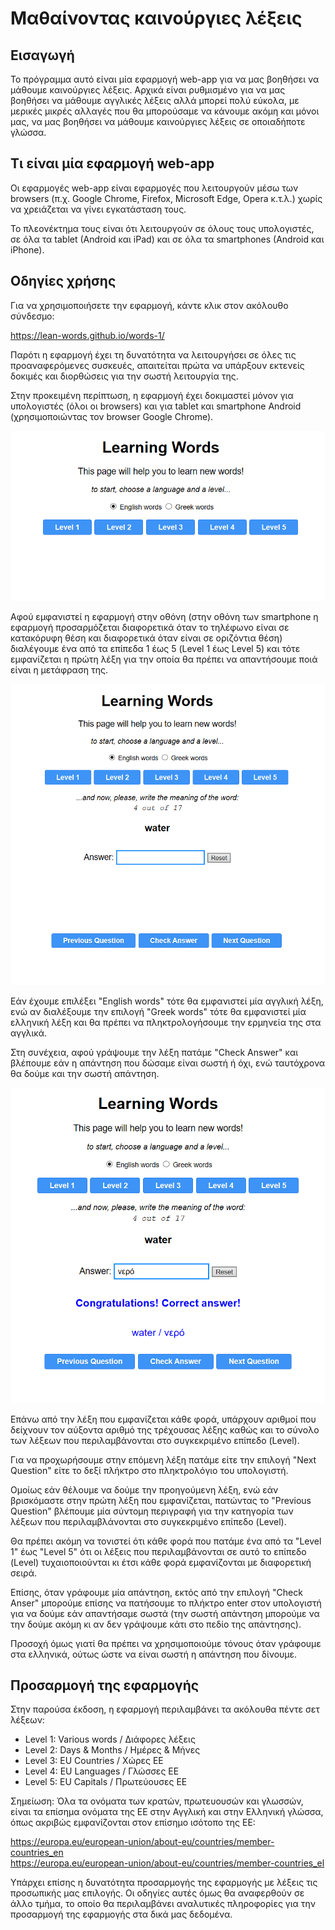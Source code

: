 # Μαθαίνοντας καινούργιες λέξεις

## Εισαγωγή

Το πρόγραμμα αυτό είναι μία εφαρμογή web-app για να μας βοηθήσει να μάθουμε καινούργιες λέξεις. Αρχικά είναι ρυθμισμένο για να μας βοηθήσει να μάθουμε αγγλικές λέξεις αλλά μπορεί πολύ εύκολα, με μερικές μικρές αλλαγές που θα μπορούσαμε να κάνουμε ακόμη και μόνοι μας, να μας βοηθήσει να μάθουμε καινούργιες λέξεις σε οποιαδήποτε γλώσσα.

## Τι είναι μία εφαρμογή web-app

Οι εφαρμογές web-app είναι εφαρμογές που λειτουργούν μέσω των browsers (π.χ. Google Chrome, Firefox, Microsoft Edge, Opera κ.τ.λ.) χωρίς να χρειάζεται να γίνει εγκατάσταση τους.

Το πλεονέκτημα τους είναι ότι λειτουργούν σε όλους τους υπολογιστές, σε όλα τα tablet (Android και iPad) και σε όλα τα smartphones (Android και iPhone).

## Οδηγίες χρήσης

Για να χρησιμοποιήσετε την εφαρμογή, κάντε κλικ στον ακόλουθο σύνδεσμο:

https://lean-words.github.io/words-1/

Παρότι η εφαρμογή έχει τη δυνατότητα να λειτουργήσει σε όλες τις προαναφερόμενες συσκευές, απαιτείται πρώτα να υπάρξουν εκτενείς δοκιμές και διορθώσεις για την σωστή λειτουργία της.

Στην προκειμένη περίπτωση, η εφαρμογή έχει δοκιμαστεί μόνον για υπολογιστές (όλοι οι browsers) και για tablet και smartphone Android (χρησιμοποιώντας τον browser Google Chrome).

![screenshot of an app that helps to learn new words](imgs/screen01.PNG)

Αφού εμφανιστεί η εφαρμογή στην οθόνη (στην οθόνη των smartphone η εφαρμογή προσαρμόζεται διαφορετικά όταν το τηλέφωνο είναι σε κατακόρυφη θέση και διαφορετικά όταν είναι σε οριζόντια θέση) διαλέγουμε ένα από τα επίπεδα 1 έως 5 (Level 1 έως Level 5) και τότε εμφανίζεται η πρώτη λέξη για την οποία θα πρέπει να απαντήσουμε ποιά είναι η μετάφραση της.

![screenshot of an app that helps to learn new words while a new word is currently asked](imgs/screen02.PNG)

Εάν έχουμε επιλέξει "English words" τότε θα εμφανιστεί μία αγγλική λέξη, ενώ αν διαλέξουμε την επιλογή "Greek words" τότε θα εμφανιστεί μία ελληνική λέξη και θα πρέπει να πληκτρολογήσουμε την ερμηνεία της στα αγγλικά.

Στη συνέχεια, αφού γράψουμε την λέξη πατάμε "Check Answer" και βλέπουμε εάν η απάντηση που δώσαμε είναι σωστή ή όχι, ενώ ταυτόχρονα θα δούμε και την σωστή απάντηση.

![screenshot of an app that helps to learn new words while showing the results for a correct answer](imgs/screen03.PNG)

Επάνω από την λέξη που εμφανίζεται κάθε φορά, υπάρχουν αριθμοί που δείχνουν τον αύξοντα αριθμό της τρέχουσας λέξης καθώς και το σύνολο των λέξεων που περιλαμβάνονται στο συγκεκριμένο επίπεδο (Level).

Για να προχωρήσουμε στην επόμενη λέξη πατάμε είτε την επιλογή "Next Question" είτε το δεξί πλήκτρο στο πληκτρολόγιο του υπολογιστή.

Ομοίως εάν θέλουμε να δούμε την προηγούμενη λέξη, ενώ εάν βρισκόμαστε στην πρώτη λέξη που εμφανίζεται, πατώντας το "Previous Question" βλέπουμε μία σύντομη περιγραφή για την κατηγορία των λέξεων που περιλαμβλάνονται στο συγκεκριμένο επίπεδο (Level).

Θα πρέπει ακόμη να τονιστεί ότι κάθε φορά που πατάμε ένα από τα "Level 1" έως "Level 5" ότι οι λέξεις που περιλαμβάνονται σε αυτό το επίπεδο (Level) τυχαιοποιούνται κι έτσι κάθε φορά εμφανίζονται με διαφορετική σειρά.

Επίσης, όταν γράφουμε μία απάντηση, εκτός από την επιλογή "Check Anser" μπορούμε επίσης να πατήσουμε το πλήκτρο enter στον υπολογιστή για να δούμε εάν απαντήσαμε σωστά (την σωστή απάντηση μπορούμε να την δούμε ακόμη κι αν δεν γράψουμε κάτι στο πεδίο της απάντησης).

Προσοχή όμως γιατί θα πρέπει να χρησιμοποιούμε τόνους όταν γράφουμε στα ελληνικά, ούτως ώστε να είναι σωστή η απάντηση που δίνουμε.  


## Προσαρμογή της εφαρμογής

Στην παρούσα έκδοση, η εφαρμογή περιλαμβάνει τα ακόλουθα πέντε σετ λέξεων:

* Level 1: Various words / Διάφορες λέξεις
* Level 2: Days & Months / Ημέρες & Μήνες
* Level 3: EU Countries / Χώρες ΕΕ
* Level 4: EU Languages / Γλώσσες ΕΕ
* Level 5: EU Capitals / Πρωτεύουσες ΕΕ

Σημείωση: Όλα τα ονόματα των κρατών, πρωτευουσών και γλωσσών, είναι τα επίσημα ονόματα της ΕΕ στην Αγγλική και στην Ελληνική γλώσσα, όπως ακριβώς εμφανίζονται στον επίσημο ισότοπο της ΕΕ:  

https://europa.eu/european-union/about-eu/countries/member-countries_en   
https://europa.eu/european-union/about-eu/countries/member-countries_el   

Υπάρχει επίσης η δυνατότητα προσαρμογής της εφαρμογής με λέξεις τις προσωπικής μας επιλογής. Οι οδηγίες αυτές όμως θα αναφερθούν σε άλλο τμήμα, το οποίο θα περιλαμβάνει αναλυτικές πληροφορίες για την προσαρμογή της εφαρμογής στα δικά μας δεδομένα.
